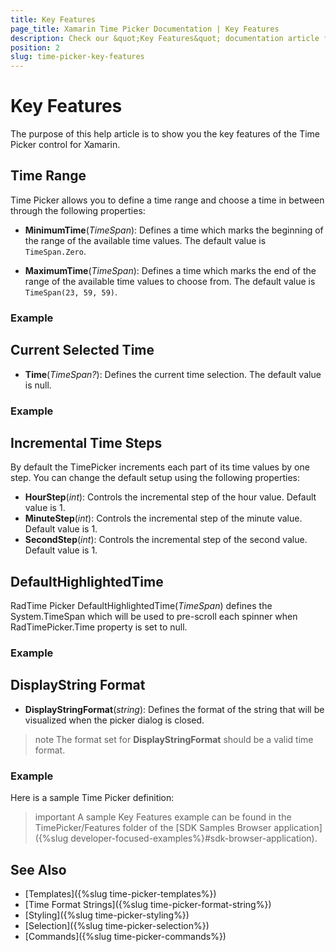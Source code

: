 ```yaml
---
title: Key Features
page_title: Xamarin Time Picker Documentation | Key Features
description: Check our &quot;Key Features&quot; documentation article for Telerik TimePicker for Xamarin control.
position: 2
slug: time-picker-key-features
---
```


# Key Features

The purpose of this help article is to show you the key features of the Time Picker control for Xamarin. 

## Time Range

Time Picker allows you to define a time range and choose a time in between through the following properties:

* **MinimumTime**(*TimeSpan*): Defines a time which marks the beginning of the range of the available time values. The default value is `TimeSpan.Zero`.

* **MaximumTime**(*TimeSpan*): Defines a time which marks the end of the range of the available time values to choose from. The default value is `TimeSpan(23, 59, 59)`.

### Example

<snippet id='timepicker-keyfeatures-minmaxtime' />

## Current Selected Time

* **Time**(*TimeSpan?*): Defines the current time selection. The default value is null.

### Example 

<snippet id='timepicker-keyfeatures-time' />

## Incremental Time Steps

By default the TimePicker increments each part of its time values by one step. You can change the default setup using the following properties:

* **HourStep**(*int*): Controls the incremental step of the hour value. Default value is 1.
* **MinuteStep**(*int*): Controls the incremental step of the minute value. Default value is 1. 
* **SecondStep**(*int*): Controls the incremental step of the second value. Default value is 1.

<snippet id='timepicker-keyfeatures-time-steps' />

## DefaultHighlightedTime

RadTime Picker DefaultHighlightedTime(*TimeSpan*) defines the System.TimeSpan which will be used to pre-scroll each spinner when RadTimePicker.Time property is set to null.

### Example

<snippet id='timepicker-keyfeatures-time-defaulthighlighted' />

## DisplayString Format

* **DisplayStringFormat**(*string*): Defines the format of the string that will be visualized when the picker dialog is closed. 

>note The format set for **DisplayStringFormat** should be a valid time format. 

### Example

Here is a sample Time Picker definition:

<snippet id='timepicker-keyfeatures-time-defaulthighlighted' />

>important A sample Key Features example can be found in the TimePicker/Features folder of the [SDK Samples Browser application]({%slug developer-focused-examples%}#sdk-browser-application).

## See Also

- [Templates]({%slug time-picker-templates%})
- [Time Format Strings]({%slug time-picker-format-string%})
- [Styling]({%slug time-picker-styling%})
- [Selection]({%slug time-picker-selection%})
- [Commands]({%slug time-picker-commands%})
